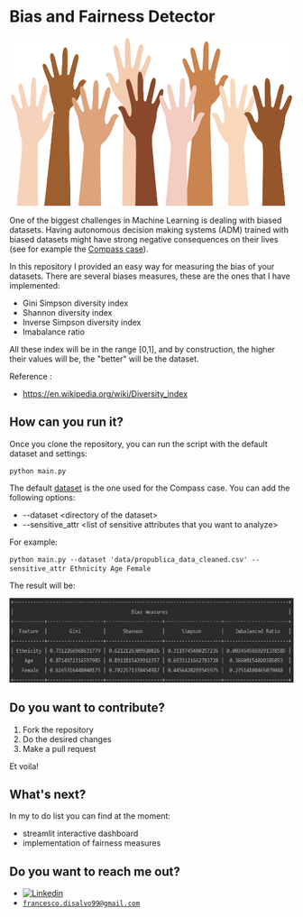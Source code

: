 # Bias and Fairness Detector

<p align="center">
  <img src="img/bg.png" height="300px"/>
</p>

One of the biggest challenges in Machine Learning is dealing with biased datasets. Having autonomous decision making systems (ADM) trained with biased datasets might have strong negative consequences on their lives (see for example the [Compass case](https://www.propublica.org/article/how-we-analyzed-the-compas-recidivism-algorithm)).

In this repository I provided an easy way for measuring the bias of your datasets. There are several biases measures, these are the ones that I have implemented:
* Gini Simpson diversity index
* Shannon diversity index
* Inverse Simpson diversity index
* Imabalance ratio

All these index will be in the range [0,1], and by construction, the higher their values will be, the "better" will be the dataset. 

Reference : 
* https://en.wikipedia.org/wiki/Diversity_index

## How can you run it?
Once you clone the repository, you can run the script with the default dataset and settings:
```
python main.py
```

The default [dataset](https://www.kaggle.com/danofer/compass) is the one used for the Compass case. You can add the following options:
* --dataset \<directory of the dataset\>
* --sensitive_attr \<list of sensitive attributes that you want to analyze\>

For example: 
```
python main.py --dataset 'data/propublica_data_cleaned.csv' --sensitive_attr Ethnicity Age Female
```

The result will be: 
<p align="center">
  <img src="img/bias-results.jpg" height="150px"/>
</p>  


## Do you want to contribute?

1. Fork the repository
2. Do the desired changes
3. Make a pull request

Et voila! 


## What's next?
In my to do list you can find at the moment:
* streamlit interactive dashboard
* implementation of fairness measures


## Do you want to reach me out? 
* [![Linkedin](https://img.shields.io/badge/-LinkedIn-blue?style=flat&logo=Linkedin&logoColor=white)](https://www.linkedin.com/in/francescodisalvo-pa/)
* [`francesco.disalvo99@gmail.com`](mailto:francesco.disalvo99@gmail.com)
